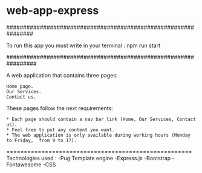 # web-app-express
################################################################

To run this app you must write in your terminal : npm run start

#################################################################

A web application that contains three pages:

    Home page.
    Our Services.
    Contact us.

These pages follow the next requirements: 

    * Each page should contain a nav bar link (Home, Our Services, Contact us).
    * Feel free to put any content you want.
    * The web application is only available during working hours (Monday to Friday,  from 9 to 17).

=====================================================
Technologies used :
  -Pug Template engine
  -Express.js
  -Bootstrap
  -Fontawesome
  -CSS
